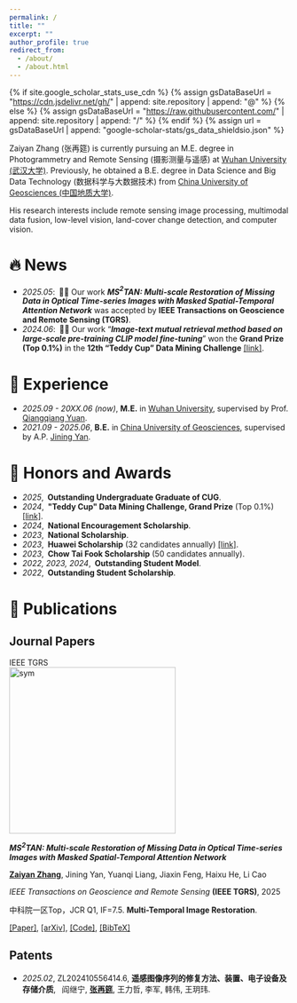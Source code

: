 ```yaml
---
permalink: /
title: ""
excerpt: ""
author_profile: true
redirect_from: 
  - /about/
  - /about.html
---
```


{% if site.google_scholar_stats_use_cdn %}
{% assign gsDataBaseUrl = "https://cdn.jsdelivr.net/gh/" | append: site.repository | append: "@" %}
{% else %}
{% assign gsDataBaseUrl = "https://raw.githubusercontent.com/" | append: site.repository | append: "/" %}
{% endif %}
{% assign url = gsDataBaseUrl | append: "google-scholar-stats/gs_data_shieldsio.json" %}

<span class='anchor' id='about-me'></span>

Zaiyan Zhang (张再筵) is currently pursuing an M.E. degree in Photogrammetry and Remote Sensing (摄影测量与遥感) at [Wuhan University (武汉大学)](https://www.whu.edu.cn/). Previously, he obtained a B.E. degree in Data Science and Big Data Technology (数据科学与大数据技术) from [China University of Geosciences (中国地质大学)](https://www.cug.edu.cn/).

His research interests include remote sensing image processing, multimodal data fusion, low-level vision, land-cover change detection, and computer vision.

<!-- My research interest includes image processing, time series analysis, land cover change detection, computer vision, and deep learning. I have published more than 100 papers at the top international AI conferences with total <a href='https://scholar.google.com/citations?user=DhtAFkwAAAAJ'>google scholar citations <strong><span id='total_cit'>260000+</span></strong></a> (You can also use google scholar badge <a href='https://scholar.google.com/citations?user=DhtAFkwAAAAJ'><img src="https://img.shields.io/endpoint?url={{ url | url_encode }}&logo=Google%20Scholar&labelColor=f6f6f6&color=9cf&style=flat&label=citations"></a>). -->


# 🔥 News
- *2025.05*:&ensp;🎉🎉 Our work ***MS$^2$TAN: Multi-scale Restoration of Missing Data in Optical Time-series Images with Masked Spatial-Temporal Attention Network*** was accepted by **IEEE Transactions on Geoscience and Remote Sensing (TGRS)**.
- *2024.06*:&ensp;🎉🎉 Our work “***Image-text mutual retrieval method based on large-scale pre-training CLIP model fine-tuning***” won the **Grand Prize (Top 0.1%)** in the **12th “Teddy Cup” Data Mining Challenge** [[link]](https://www.tipdm.org/dsej12/2429.jhtml).


# 📖 Experience
- *2025.09 - 20XX.06 (now)*, **M.E.** in [Wuhan University](https://www.whu.edu.cn/), supervised by Prof. [Qiangqiang Yuan](https://scholar.google.com/citations?user=aItnA-sAAAAJ).
- *2021.09 - 2025.06*, **B.E.** in [China University of Geosciences](https://www.cug.edu.cn/), supervised by A.P. [Jining Yan](https://scholar.google.com/citations?user=iYTHxQcAAAAJ). 
<!-- - *2015.09 - 2019.06*, Lorem ipsum dolor sit amet, consectetur adipiscing elit. Vivamus ornare aliquet ipsum, ac tempus justo dapibus sit amet.  -->


<!-- 备选Emoji：🎖🏅💎🏆 -->
# 🏅 Honors and Awards
- *2025*,&ensp;**Outstanding Undergraduate Graduate of CUG**.
- *2024*,&ensp;**"Teddy Cup" Data Mining Challenge, Grand Prize** (Top 0.1%) [[link]](https://www.tipdm.org/dsej12/2429.jhtml).
- *2024*,&ensp;**National Encouragement Scholarship**.
- *2023*,&ensp;**National Scholarship**.
- *2023*,&ensp;**Huawei Scholarship** (32 candidates annually) [[link]](https://cs.cug.edu.cn/info/1019/6103.htm).
- *2023*,&ensp;**Chow Tai Fook Scholarship** (50 candidates annually).
- *2022, 2023, 2024*,&ensp;**Outstanding Student Model**.
- *2022*,&ensp;**Outstanding Student Scholarship**.


# 📝 Publications 

## Journal Papers

<div class='paper-box'><div class='paper-box-image'><div><div class="badge">IEEE TGRS</div><img src='https://arxiv.org/html/2406.13358v2/x2.png' alt="sym" width="300"></div></div>
<div class='paper-box-text' markdown="1">

***MS$^2$TAN: Multi-scale Restoration of Missing Data in Optical Time-series Images with Masked Spatial-Temporal Attention Network***

**<u>Zaiyan Zhang</u>**, Jining Yan, Yuanqi Liang, Jiaxin Feng, Haixu He, Li Cao

*IEEE Transactions on Geoscience and Remote Sensing* **(IEEE TGRS)**, 2025

中科院一区Top，JCR Q1, IF=7.5. **Multi-Temporal Image Restoration**.

[[Paper]](https://doi.org/10.1109/tgrs.2025.3574799), [[arXiv]](https://arxiv.org/abs/2406.13358), [[Code]](https://github.com/CUG-BEODL/MS2TAN), [[BibTeX]](#bibtex-ms2tan)

<!-- ## Conference Papers -->

<!-- - [Lorem ipsum dolor sit amet, consectetur adipiscing elit. Vivamus ornare aliquet ipsum, ac tempus justo dapibus sit amet](https://github.com), A, B, C, **CVPR 2020** -->

<!-- ## Preprints -->

</div>
</div>

<script>
function showBibTeX(paperKey) {
  const bibtexData = {
    'ms2tan': `@article{zhang2024multi,
  author   = {Zhang, Zaiyan and Yan, Jining and Liang, Yuanqi and Feng, Jiaxin and He, Haixu and Cao, Li},
  journal  = {IEEE Transactions on Geoscience and Remote Sensing},
  title    = {Multiscale Restoration of Missing Data in Optical Time-series Images with Masked Spatial-Temporal Attention Network},
  year     = {2025},
  volume   = {63},
  pages    = {1-15},
  keywords = {Remote sensing;Image restoration;Feature extraction;Image reconstruction;Spatiotemporal phenomena;Accuracy;Spatial resolution;Mathematical models;Training;Optimization methods;missing data restoration;time-series remote sensing images;masked spatial-temporal attention;multi-scale restoration;multi-objective joint optimization},
  doi      = {10.1109/TGRS.2025.3574799}
}`
  };
  
  const bibtex = bibtexData[paperKey];
  if (bibtex) {
    // 创建模态框
    const modal = document.createElement('div');
    modal.style.cssText = `
      position: fixed; top: 0; left: 0; width: 100%; height: 100%; 
      background: rgba(0,0,0,0.5); z-index: 1000; display: flex; 
      justify-content: center; align-items: center;
    `;
    
    const content = document.createElement('div');
    content.style.cssText = `
      background: white; padding: 20px; border-radius: 8px; 
      max-width: 600px; width: 90%; max-height: 80%; overflow-y: auto;
      box-shadow: 0 4px 20px rgba(0,0,0,0.3);
    `;
    
    content.innerHTML = `
      <div style="display: flex; justify-content: space-between; align-items: center; margin-bottom: 15px;">
        <h3 style="margin: 0; color: #333;">BibTeX Citation</h3>
        <button onclick="this.parentElement.parentElement.parentElement.remove()" 
                style="background: none; border: none; font-size: 24px; cursor: pointer; color: #666;">&times;</button>
      </div>
      <textarea readonly style="width: 100%; height: 200px; font-family: monospace; 
                                border: 1px solid #ddd; padding: 10px; border-radius: 4px; 
                                resize: vertical; background: #f9f9f9; cursor: text; 
                                user-select: text; -webkit-user-select: text; -moz-user-select: text;" 
                id="bibtex-content">${bibtex}</textarea>
      <div style="margin-top: 15px; text-align: right;">
        <button onclick="copyBibTeX(event)" 
                style="background: #007cba; color: white; border: none; padding: 8px 16px; 
                       border-radius: 4px; cursor: pointer; margin-right: 10px;">
          Copy to Clipboard
        </button>
        <button onclick="this.parentElement.parentElement.parentElement.remove()" 
                style="background: #6c757d; color: white; border: none; padding: 8px 16px; 
                       border-radius: 4px; cursor: pointer;">
          Close
        </button>
      </div>
    `;
    
    modal.appendChild(content);
    document.body.appendChild(modal);
    
    // 自动复制到剪贴板
    navigator.clipboard.writeText(bibtex).then(() => {
      console.log('BibTeX copied to clipboard');
    }).catch(err => {
      console.error('Failed to copy: ', err);
    });
    
    // 点击模态框外部关闭
    modal.onclick = (e) => {
      if (e.target === modal) modal.remove();
    };
  }
}

function copyBibTeX(event) {
  event.preventDefault();
  event.stopPropagation();
  
  const textarea = document.getElementById('bibtex-content');
  const button = event.target;
  
  // 选中文本内容
  textarea.select();
  textarea.setSelectionRange(0, 99999); // 对移动设备
  
  // 尝试复制
  try {
    // 先尝试现代API
    if (navigator.clipboard && navigator.clipboard.writeText) {
      navigator.clipboard.writeText(textarea.value).then(() => {
        showCopySuccess(button);
      }).catch(err => {
        console.error('Clipboard API failed: ', err);
        // 降级到document.execCommand
        fallbackCopy(textarea, button);
      });
    } else {
      // 降级到document.execCommand
      fallbackCopy(textarea, button);
    }
  } catch (err) {
    console.error('Copy failed: ', err);
    alert('复制失败，请手动选择文本复制');
  }
}

function fallbackCopy(textarea, button) {
  try {
    textarea.focus();
    textarea.select();
    const successful = document.execCommand('copy');
    if (successful) {
      showCopySuccess(button);
    } else {
      throw new Error('execCommand failed');
    }
  } catch (err) {
    console.error('Fallback copy failed: ', err);
    alert('复制失败，请手动选择文本复制');
  }
}

function showCopySuccess(button) {
  const originalText = button.textContent;
  button.textContent = 'Copied!';
  button.style.background = '#28a745';
  setTimeout(() => {
    button.textContent = originalText;
    button.style.background = '#007cba';
  }, 2000);
}
</script>

<!-- 添加点击事件处理 -->
<script>
document.addEventListener('DOMContentLoaded', function() {
  // 为 BibTeX 链接添加点击事件
  const bibtexLink = document.querySelector('a[href="#bibtex-ms2tan"]');
  if (bibtexLink) {
    bibtexLink.onclick = function(e) {
      e.preventDefault();
      showBibTeX('ms2tan');
    };
  }
});
</script>

## Patents

- *2025.02*, ZL202410556414.6, **遥感图像序列的修复方法、装置、电子设备及存储介质**, &ensp;阎继宁, **<u>张再筵</u>**, 王力哲, 李军, 韩伟, 王玥玮.

<!-- # 💬 Invited Talks
- *2021.06*, Lorem ipsum dolor sit amet, consectetur adipiscing elit. Vivamus ornare aliquet ipsum, ac tempus justo dapibus sit amet. 
- *2021.03*, Lorem ipsum dolor sit amet, consectetur adipiscing elit. Vivamus ornare aliquet ipsum, ac tempus justo dapibus sit amet.  \| [\[video\]](https://github.com/)

# 💻 Internships
- *2019.05 - 2020.02*, [Lorem](https://github.com/), China. -->